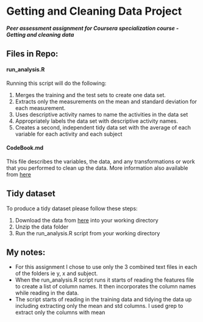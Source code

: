 Getting and Cleaning Data Project
============

__*Peer assessment assignment for Coursera specialization course - Getting and cleaning data*__


Files in Repo: 
----------------------

#### run_analysis.R
Running this script will do the following: 
 1. Merges the training and the test sets to create one data set.
 2. Extracts only the measurements on the mean and standard deviation for each measurement. 
 3. Uses descriptive activity names to name the activities in the data set
 4. Appropriately labels the data set with descriptive activity names. 
 5. Creates a second, independent tidy data set with the average of each variable for each activity and each subject

#### CodeBook.md
This file describes the variables, the data, and any transformations or work that you performed to clean up the data. More information also available from [here](http://archive.ics.uci.edu/ml/datasets/Human+Activity+Recognition+Using+Smartphones)


Tidy dataset
-------------------------
To produce a tidy dataset please follow these steps: 
 1. Download the data from [here](https://d396qusza40orc.cloudfront.net/getdata%2Fprojectfiles%2FUCI%20HAR%20Dataset.zip) into your working directory 
 2. Unzip the data folder
 3. Run the run_analysis.R script from your working directory

## My notes: 
* For this assignment I chose to use only the 3 combined text files in each of the folders ie y, x and subject. 
* When the run_analysis.R script runs it starts of reading the features file to create a list of column names. It then incorporates the column names while reading in the data. 
* The script starts of reading in the training data and tidying the data up including extracting only the mean and std columns. I used grep to extract only the columns with mean 
